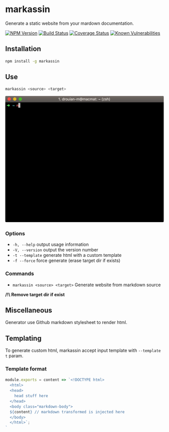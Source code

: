 # markassin

Generate a static website from your mardown documentation.

[![NPM Version](https://img.shields.io/npm/v/markassin.svg)](https://www.npmjs.com/package/markassin)
[![Build Status](https://travis-ci.org/drouian-m/markassin.svg?branch=master)](https://travis-ci.org/drouian-m/markassin)
[![Coverage Status](https://coveralls.io/repos/github/drouian-m/markassin/badge.svg?branch=master)](https://coveralls.io/github/drouian-m/markassin?branch=master)
[![Known Vulnerabilities](https://snyk.io/test/github/drouian-m/markassin/badge.svg?targetFile=package.json)](https://snyk.io/test/github/drouian-m/markassin?targetFile=package.json)

## Installation

```bash
npm install -g markassin
```

## Use

```bash
markassin <source> <target>
```
![example](./example/example.gif)

### Options

* `-h, --help` output usage information
* `-V, --version` output the version number
* `-t --template` generate html with a custom template
* `-f --force` force generate (erase target dir if exists)

### Commands

* `markassin <source> <target>`  Generate website from markdown source

**/!\ Remove target dir if exist**

## Miscellaneous

Generator use Github markdown stylesheet to render html.

## Templating

To generate custom html, markassin accept input template with `--template` `t` param.

### Template format

```js
module.exports = content => `<!DOCTYPE html>
  <html>
  <head>
    head stuff here
  </head>
  <body class="markdown-body">
  ${content} // markdown transformed is injected here
  </body>
  </html>`;
`
```

